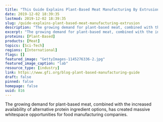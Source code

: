 ```yaml
---
title: "This Guide Explains Plant-Based Meat Manufacturing By Extrusion"
date: 2019-12-02 18:39:35
lastmod: 2019-12-02 18:39:35
slug: /guide-explains-plant-based-meat-manufacturing-extrusion
description: "The growing demand for plant-based meat, combined with the increased availability of alternative protein ingredient options, has created massive whitespace opportunities for food manufacturing&nbsp;companies."
excerpt: "The growing demand for plant-based meat, combined with the increased availability of alternative protein ingredient options, has created massive whitespace opportunities for food manufacturing&nbsp;companies."
proteins: [Plant-Based]
products: [Meat]
topics: [Sci-Tech]
regions: [International]
flags: []
featured_image: "GettyImages-1145276336-2.jpg"
featured_image_caption: "lab"
resource_type: [industry]
link: https://www.gfi.org/blog-plant-based-manufacturing-guide
draft: false
pinned: false
homepage: false
uuid: 816
---
```

The growing demand for plant-based meat, combined with the increased
availability of alternative protein ingredient options, has created
massive whitespace opportunities for food manufacturing companies.
